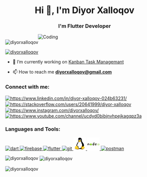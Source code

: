 <h1 align="center">Hi 👋, I'm Diyor Xalloqov</h1>
<h3 align="center">I'm Flutter Developer</h3>
<img align = "right" alt="Coding" width="400" src="https://miro.medium.com/v2/resize:fit:640/1*ADxa8DAu2pT66Nv3roRsvA.gif">

<p align="left"> <img src="https://komarev.com/ghpvc/?username=diyorxalloqov&label=Profile%20views&color=0e75b6&style=flat" alt="diyorxalloqov" /> </p>

<p align="left"> <a href="https://github.com/ryo-ma/github-profile-trophy"><img src="https://github-profile-trophy.vercel.app/?username=diyorxalloqov" alt="diyorxalloqov" /></a> </p>

- 🔭 I’m currently working on [Kanban Task Managemant](https://github.com/diyorxalloqov/kanban_task_managemant)

- 📫 How to reach me **diyorxalloqov@gmail.com**

<h3 align="left">Connect with me:</h3>
<p align="left">
<a href="https://linkedin.com/in/https://www.linkedin.com/in/diyor-xalloqov-024b63231/" target="blank"><img align="center" src="https://raw.githubusercontent.com/rahuldkjain/github-profile-readme-generator/master/src/images/icons/Social/linked-in-alt.svg" alt="https://www.linkedin.com/in/diyor-xalloqov-024b63231/" height="30" width="40" /></a>
<a href="https://stackoverflow.com/users/https://stackoverflow.com/users/20641999/diyor-xalloqov" target="blank"><img align="center" src="https://raw.githubusercontent.com/rahuldkjain/github-profile-readme-generator/master/src/images/icons/Social/stack-overflow.svg" alt="https://stackoverflow.com/users/20641999/diyor-xalloqov" height="30" width="40" /></a>
<a href="https://instagram.com/https://www.instagram.com/diyorxalloqov/" target="blank"><img align="center" src="https://raw.githubusercontent.com/rahuldkjain/github-profile-readme-generator/master/src/images/icons/Social/instagram.svg" alt="https://www.instagram.com/diyorxalloqov/" height="30" width="40" /></a>
<a href="https://www.youtube.com/c/https://www.youtube.com/channel/ucdyd0bibjnvhpejkagqpz3a" target="blank"><img align="center" src="https://raw.githubusercontent.com/rahuldkjain/github-profile-readme-generator/master/src/images/icons/Social/youtube.svg" alt="https://www.youtube.com/channel/ucdyd0bibjnvhpejkagqpz3a" height="30" width="40" /></a>
</p>

<h3 align="left">Languages and Tools:</h3>
<p align="left"> <a href="https://dart.dev" target="_blank" rel="noreferrer"> <img src="https://www.vectorlogo.zone/logos/dartlang/dartlang-icon.svg" alt="dart" width="40" height="40"/> </a> <a href="https://firebase.google.com/" target="_blank" rel="noreferrer"> <img src="https://www.vectorlogo.zone/logos/firebase/firebase-icon.svg" alt="firebase" width="40" height="40"/> </a> <a href="https://flutter.dev" target="_blank" rel="noreferrer"> <img src="https://www.vectorlogo.zone/logos/flutterio/flutterio-icon.svg" alt="flutter" width="40" height="40"/> </a> <a href="https://git-scm.com/" target="_blank" rel="noreferrer"> <img src="https://www.vectorlogo.zone/logos/git-scm/git-scm-icon.svg" alt="git" width="40" height="40"/> </a> <a href="https://www.linux.org/" target="_blank" rel="noreferrer"> <img src="https://raw.githubusercontent.com/devicons/devicon/master/icons/linux/linux-original.svg" alt="linux" width="40" height="40"/> </a> <a href="https://nodejs.org" target="_blank" rel="noreferrer"> <img src="https://raw.githubusercontent.com/devicons/devicon/master/icons/nodejs/nodejs-original-wordmark.svg" alt="nodejs" width="40" height="40"/> </a> <a href="https://postman.com" target="_blank" rel="noreferrer"> <img src="https://www.vectorlogo.zone/logos/getpostman/getpostman-icon.svg" alt="postman" width="40" height="40"/> </a> </p>

<p><img align="left" src="https://github-readme-stats.vercel.app/api/top-langs?username=diyorxalloqov&show_icons=true&locale=en&layout=compact" alt="diyorxalloqov" /></p>

<p>&nbsp;<img align="center" src="https://github-readme-stats.vercel.app/api?username=diyorxalloqov&show_icons=true&locale=en" alt="diyorxalloqov" /></p>

<p><img align="center" src="https://github-readme-streak-stats.herokuapp.com/?user=diyorxalloqov&" alt="diyorxalloqov" /></p>
